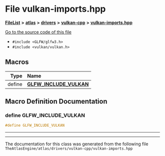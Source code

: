 

# File vulkan-imports.hpp



[**FileList**](files.md) **>** [**atlas**](dir_1e6ffef027cfcf7ded3287660b505c9f.md) **>** [**drivers**](dir_1605561db8076fbb4262fa758aa3edc0.md) **>** [**vulkan-cpp**](dir_47b67bd74134333dd9ae7c9592fa3f49.md) **>** [**vulkan-imports.hpp**](vulkan-imports_8hpp.md)

[Go to the source code of this file](vulkan-imports_8hpp_source.md)



* `#include <GLFW/glfw3.h>`
* `#include <vulkan/vulkan.h>`
































































## Macros

| Type | Name |
| ---: | :--- |
| define  | [**GLFW\_INCLUDE\_VULKAN**](vulkan-imports_8hpp.md#define-glfw_include_vulkan)  <br> |

## Macro Definition Documentation





### define GLFW\_INCLUDE\_VULKAN 

```C++
#define GLFW_INCLUDE_VULKAN 
```




<hr>

------------------------------
The documentation for this class was generated from the following file `TheAtlasEngine/atlas/drivers/vulkan-cpp/vulkan-imports.hpp`

